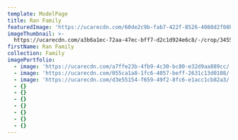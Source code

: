 ```yaml
---
template: ModelPage
title: Ran Family
featuredImage: 'https://ucarecdn.com/60de2c9b-fab7-422f-8526-4088d2f08b52/'
imageThumbnail: >-
  https://ucarecdn.com/a3b6a1ec-72aa-47ec-bff7-d2c1d924e6c8/-/crop/3455x3340/756,0/-/preview/
firstName: Ran Family
collection: Family
imagePortfolio:
  - image: 'https://ucarecdn.com/a7ffe23b-4fb9-4c30-bc80-e32d9aa889cc/'
  - image: 'https://ucarecdn.com/055ca1a8-1fc6-4057-beff-2631c13d0108/'
  - image: 'https://ucarecdn.com/d3e55154-f659-49f2-8fc6-e1acc1cb82a3/'
  - {}
  - {}
  - {}
  - {}
  - {}
  - {}
  - {}
---
```


